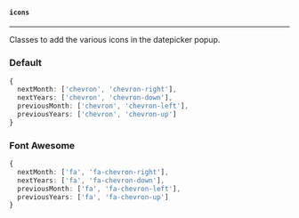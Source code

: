 #### `icons`

---

Classes to add the various icons in the datepicker popup.

### Default

```typescript
{
  nextMonth: ['chevron', 'chevron-right'],
  nextYears: ['chevron', 'chevron-down'],
  previousMonth: ['chevron', 'chevron-left'],
  previousYears: ['chevron', 'chevron-up']
}
```

### Font Awesome

```typescript
{
  nextMonth: ['fa', 'fa-chevron-right'],
  nextYears: ['fa', 'fa-chevron-down'],
  previousMonth: ['fa', 'fa-chevron-left'],
  previousYears: ['fa', 'fa-chevron-up']
}
```
